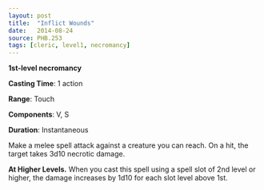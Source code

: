 ```yaml
---
layout: post
title:  "Inflict Wounds"
date:   2014-08-24
source: PHB.253
tags: [cleric, level1, necromancy]
---
```


**1st-level necromancy**

**Casting Time**: 1 action

**Range**: Touch

**Components**: V, S

**Duration**: Instantaneous

Make a melee spell attack against a creature you can reach. On a hit, the target takes 3d10 necrotic damage.

**At Higher Levels.** When you cast this spell using a spell slot of 2nd level or higher, the damage increases by 1d10 for each slot level above 1st.
